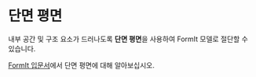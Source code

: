 # 단면 평면

내부 공간 및 구조 요소가 드러나도록 **단면 평면**을 사용하여 FormIt 모델로 절단할 수 있습니다.

[FormIt 입문서](../formit-primer/part-i/section_planes.md)에서 단면 평면에 대해 알아보십시오.

